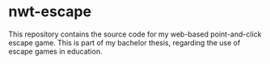 # nwt-escape

This repository contains the source code for my web-based point-and-click escape game.
This is part of my bachelor thesis, regarding the use of escape games in education.